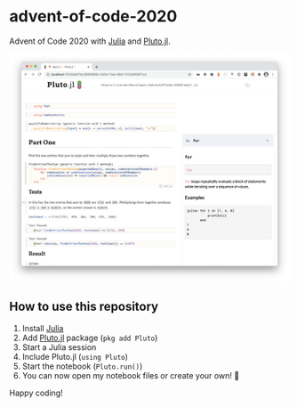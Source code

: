 # advent-of-code-2020
Advent of Code 2020 with [Julia](https://julialang.org/) and [Pluto.jl](https://github.com/fonsp/Pluto.jl).

![Advent of Code 2020 with Julia and Pluto.jl](screenshot.png)

## How to use this repository
1. Install [Julia](https://julialang.org/)
2. Add [Pluto.jl](https://github.com/fonsp/Pluto.jl) package (`pkg add Pluto`)
3. Start a Julia session
3. Include Pluto.jl (`using Pluto`)
4. Start the notebook (`Pluto.run()`)
5. You can now open my notebook files or create your own! 🎉

Happy coding!
